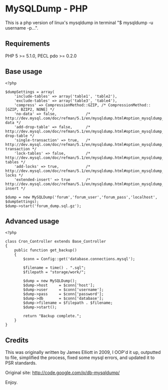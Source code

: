 # MySQLDump - PHP

This is a php version of linux's mysqldump in terminal "$ mysqldump -u username -p...".

## Requirements

PHP 5 >= 5.1.0, PECL pdo >= 0.2.0

## Base usage

    <?php

    $dumpSettings = array(
        'include-tables' => array('table1', 'table2'),
        'exclude-tables' => array('table3', 'table4'),
        'compress' => CompressionMethod::GZIP, /* CompressionMethod::[GZIP, BZIP2, NONE] */
        'no-data' => false,             /* http://dev.mysql.com/doc/refman/5.1/en/mysqldump.html#option_mysqldump_no-data */
        'add-drop-table' => false,      /* http://dev.mysql.com/doc/refman/5.1/en/mysqldump.html#option_mysqldump_add-drop-table */
        'single-transaction' => true,   /* http://dev.mysql.com/doc/refman/5.1/en/mysqldump.html#option_mysqldump_single-transaction */
        'lock-tables' => false,         /* http://dev.mysql.com/doc/refman/5.1/en/mysqldump.html#option_mysqldump_lock-tables */
        'add-locks' => true,            /* http://dev.mysql.com/doc/refman/5.1/en/mysqldump.html#option_mysqldump_add-locks */
        'extended-insert' => true       /* http://dev.mysql.com/doc/refman/5.1/en/mysqldump.html#option_mysqldump_extended-insert */

    $dump = new MySQLDump('forum','forum_user','forum_pass','localhost', $dumpSettings);
    $dump->start('forum_dump.sql.gz');

## Advanced usage

    <?php

    class Cron_Controller extends Base_Controller
    {
        public function get_backup()
        {
            $conn = Config::get('database.connections.mysql');

            $filename = time() . ".sql";
            $filepath = "storage/work/";

            $dump = new MySQLDump();
            $dump->host     = $conn['host'];
            $dump->user     = $conn['username'];
            $dump->pass     = $conn['password'];
            $dump->db       = $conn['database'];
            $dump->filename = $filepath . $filename;
            $dump->start();

            return "Backup complete.";
        }
    }


## Credits

This was originally written by James Elliott in 2009, I OOP'd it up, outputted to file, simplified the process, fixed some mysql errors, and updated it to PSR standards.

Original site: http://code.google.com/p/db-mysqldump/

Enjoy.
